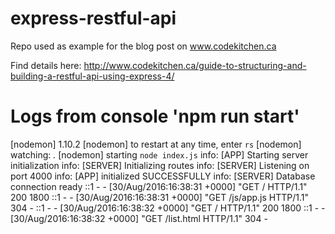 # express-restful-api
Repo used as example for the blog post on www.codekitchen.ca

Find details here: http://www.codekitchen.ca/guide-to-structuring-and-building-a-restful-api-using-express-4/


# Logs from console 'npm run start'

[nodemon] 1.10.2
[nodemon] to restart at any time, enter `rs`
[nodemon] watching: *.*
[nodemon] starting `node index.js`
info: [APP] Starting server initialization
info: [SERVER] Initializing routes
info: [SERVER] Listening on port 4000
info: [APP] initialized SUCCESSFULLY
info: [SERVER] Database connection ready
::1 - - [30/Aug/2016:16:38:31 +0000] "GET / HTTP/1.1" 200 1800
::1 - - [30/Aug/2016:16:38:31 +0000] "GET /js/app.js HTTP/1.1" 304 -
::1 - - [30/Aug/2016:16:38:32 +0000] "GET / HTTP/1.1" 200 1800
::1 - - [30/Aug/2016:16:38:32 +0000] "GET /list.html HTTP/1.1" 304 -
